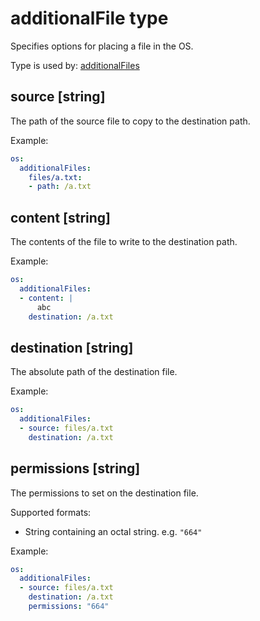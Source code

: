 # additionalFile type

Specifies options for placing a file in the OS.

Type is used by: [additionalFiles](./config.md#additionalfiles-additionalfile)

## source [string]

The path of the source file to copy to the destination path.

Example:

```yaml
os:
  additionalFiles:
    files/a.txt:
    - path: /a.txt
```

## content [string]

The contents of the file to write to the destination path.

Example:

```yaml
os:
  additionalFiles:
  - content: |
      abc
    destination: /a.txt
```

## destination [string]

The absolute path of the destination file.

Example:

```yaml
os:
  additionalFiles:
  - source: files/a.txt
    destination: /a.txt
```

## permissions [string]

The permissions to set on the destination file.

Supported formats:

- String containing an octal string. e.g. `"664"`

Example:

```yaml
os:
  additionalFiles:
  - source: files/a.txt
    destination: /a.txt
    permissions: "664"
```
